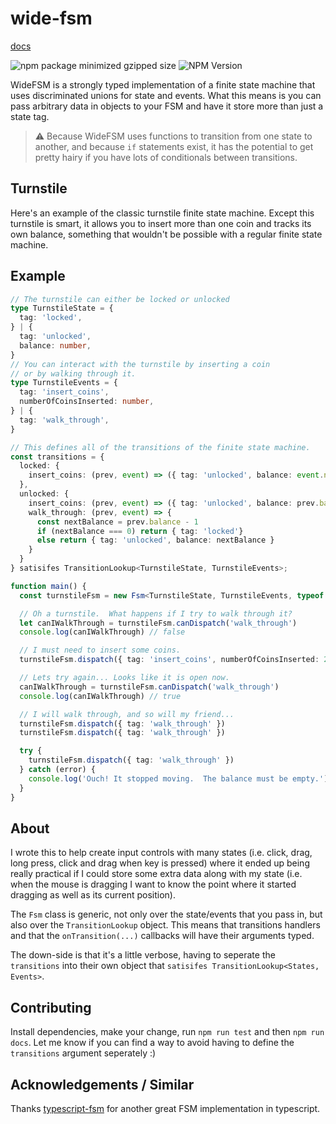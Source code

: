 # wide-fsm

[docs](./docs/README.md)

![npm package minimized gzipped size](https://img.shields.io/bundlejs/size/wide-fsm)
![NPM Version](https://img.shields.io/npm/v/wide-fsm)

WideFSM is a strongly typed implementation of a finite state machine that uses discriminated unions for state and events.
What this means is you can pass arbitrary data in objects to your FSM and have it store more than just a state tag.

> :warning: Because WideFSM uses functions to transition from one state to another, and because `if` statements exist, 
> it has the potential to get pretty hairy if you have lots of conditionals between transitions.

## Turnstile 

Here's an example of the classic turnstile finite state machine. Except this turnstile is smart, it allows you to insert
more than one coin and tracks its own balance, something that wouldn't be possible with a regular finite state machine.

## Example

```typescript
// The turnstile can either be locked or unlocked
type TurnstileState = {
  tag: 'locked',
} | {
  tag: 'unlocked',
  balance: number,
}
// You can interact with the turnstile by inserting a coin
// or by walking through it.
type TurnstileEvents = {
  tag: 'insert_coins',
  numberOfCoinsInserted: number,
} | {
  tag: 'walk_through',
}

// This defines all of the transitions of the finite state machine.
const transitions = {
  locked: {
    insert_coins: (prev, event) => ({ tag: 'unlocked', balance: event.numberOfCoinsInserted }),
  },
  unlocked: {
    insert_coins: (prev, event) => ({ tag: 'unlocked', balance: prev.balance + event.numberOfCoinsInserted }),
    walk_through: (prev, event) => {
      const nextBalance = prev.balance - 1
      if (nextBalance === 0) return { tag: 'locked'}
      else return { tag: 'unlocked', balance: nextBalance }
    }
  }
} satisifes TransitionLookup<TurnstileState, TurnstileEvents>;

function main() {
  const turnstileFsm = new Fsm<TurnstileState, TurnstileEvents, typeof transitions>({ tag: 'locked' }, transitions)

  // Oh a turnstile.  What happens if I try to walk through it?
  let canIWalkThrough = turnstileFsm.canDispatch('walk_through')
  console.log(canIWalkThrough) // false

  // I must need to insert some coins.
  turnstileFsm.dispatch({ tag: 'insert_coins', numberOfCoinsInserted: 2 })

  // Lets try again... Looks like it is open now.
  canIWalkThrough = turnstileFsm.canDispatch('walk_through')
  console.log(canIWalkThrough) // true

  // I will walk through, and so will my friend...
  turnstileFsm.dispatch({ tag: 'walk_through' })
  turnstileFsm.dispatch({ tag: 'walk_through' })

  try {
    turnstileFsm.dispatch({ tag: 'walk_through' })
  } catch (error) {
    console.log('Ouch! It stopped moving.  The balance must be empty.')
  }
} 
```

## About

I wrote this to help create input controls with many states (i.e. click, drag, long press, click and drag when key is pressed)
where it ended up being really practical if I could store some extra data along with my state (i.e. when the mouse is dragging
I want to know the point where it started dragging as well as its current position).

The `Fsm` class is generic, not only over the state/events that you pass in, but also over the `TransitionLookup` object.
This means that transitions handlers and that the `onTransition(...)` callbacks will have their arguments typed.

The down-side is that it's a little verbose, having to seperate the `transitions` into their own object that 
`satisifes TransitionLookup<States, Events>`.

## Contributing

Install dependencies, make your change, run `npm run test` and then `npm run docs`. Let me know if you can find a way to avoid
having to define the `transitions` argument seperately :) 

## Acknowledgements / Similar

Thanks [typescript-fsm](https://github.com/eram/typescript-fsm) for another great FSM implementation in typescript.
